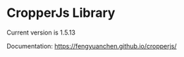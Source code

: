 # CropperJs Library

Current version is 1.5.13

Documentation: https://fengyuanchen.github.io/cropperjs/ 
